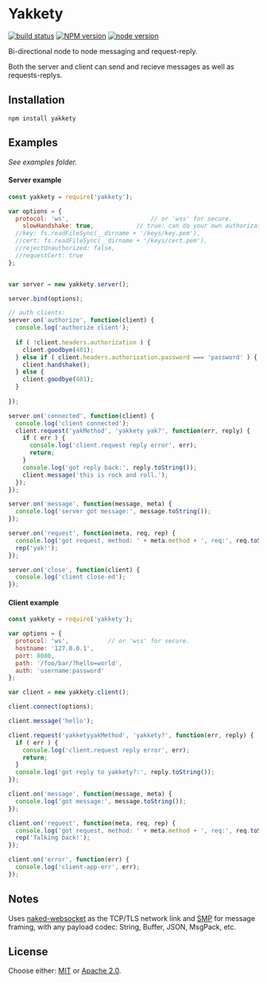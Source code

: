 # Yakkety

[![build status][travis-image]][travis-url]
[![NPM version][npm-image]][npm-url]
[![node version][node-image]][node-url]

[travis-image]: https://api.travis-ci.org/fluidecho/yakkety.png
[travis-url]: https://travis-ci.org/fluidecho/yakkety
[npm-image]: https://img.shields.io/npm/v/dialtone.svg?style=flat-square
[npm-url]: https://npmjs.org/package/yakkety
[node-image]: https://img.shields.io/badge/node.js-%3E=_0.12-blue.svg?style=flat-square
[node-url]: http://nodejs.org/download/

Bi-directional node to node messaging and request-reply.  

Both the server and client can send and recieve messages as well as requests-replys.


## Installation

```
npm install yakkety
```


## Examples

_See examples folder._

#### Server example

```js
const yakkety = require('yakkety');

var options = {
  protocol: 'ws',						// or 'wss' for secure.
	slowHandshake: true,			// true: can do your own authorization and handshake or close socket.
  //key: fs.readFileSync(__dirname + '/keys/key.pem'),
  //cert: fs.readFileSync(__dirname + '/keys/cert.pem'),	
  //rejectUnauthorized: false,
  //requestCert: true
};


var server = new yakkety.server();

server.bind(options);

// auth clients:
server.on('authorize', function(client) {
  console.log('authorize client');
  
  if ( !client.headers.authorization ) {
    client.goodbye(401);
  } else if ( client.headers.authorization.password === 'password' ) {
    client.handshake();
  } else {
    client.goodbye(401);
  } 
  
});

server.on('connected', function(client) {
  console.log('client connected');
  client.request('yakMethod', 'yakkety yak?', function(err, reply) {
    if ( err ) {
      console.log('client.request reply error', err);
      return;
    }
    console.log('got reply back:', reply.toString());
    client.message('this is rock and roll.');
  });
});

server.on('message', function(message, meta) {
  console.log('server got message:', message.toString());
});

server.on('request', function(meta, req, rep) {
  console.log('got request, method: ' + meta.method + ', req:', req.toString());
  rep('yak!');
});

server.on('close', function(client) {
  console.log('client close-ed');
});

```

#### Client example

```js
const yakkety = require('yakkety');

var options = {
  protocol: 'ws',			// or 'wss' for secure.
  hostname: '127.0.0.1',
  port: 8080,
  path: '/foo/bar/?hello=world',
  auth: 'username:password'
};

var client = new yakkety.client();

client.connect(options);

client.message('hello');

client.request('yakketyyakMethod', 'yakkety?', function(err, reply) {
  if ( err ) {
    console.log('client.request reply error', err);
    return;
  }
  console.log('got reply to yakkety?:', reply.toString());
});

client.on('message', function(message, meta) {
  console.log('got message:', message.toString());
});

client.on('request', function(meta, req, rep) {
  console.log('got request, method: ' + meta.method + ', req:', req.toString());
  rep('Talking back!');
});

client.on('error', function(err) {
  console.log('client-app-err', err);
});

```

## Notes

Uses [naked-websocket](https://www.npmjs.com/package/naked-websocket) as the TCP/TLS network link and [SMP](https://www.npmjs.com/package/smp) for message framing, with any payload codec: String, Buffer, JSON, MsgPack, etc.  


## License

Choose either: [MIT](http://opensource.org/licenses/MIT) or [Apache 2.0](http://www.apache.org/licenses/LICENSE-2.0).

